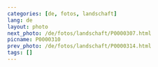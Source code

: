 ```yaml
---
categories: [de, fotos, landschaft]
lang: de
layout: photo
next_photo: /de/fotos/landschaft/P0000307.html
picname: P0000310
prev_photo: /de/fotos/landschaft/P0000314.html
tags: []
---
```

